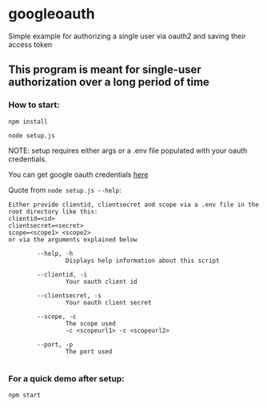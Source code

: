 # googleoauth
Simple example for authorizing a single user via oauth2 and saving their access token

## This program is meant for single-user authorization over a long period of time

### How to start:
`npm install`

`node setup.js`

NOTE: setup requires either args or a .env file populated with your oauth credentials.

You can get google oauth credentials <a href="https://console.developers.google.com/apis/credentials">here</a>

Quote from `node setup.js --help`: 
```
Either provide clientid, clientsecret and scope via a .env file in the root directory like this:
clientid=<id>
clientsecret=<secret>
scope=<scope1> <scope2>
or via the arguments explained below

        --help, -h
                Displays help information about this script

        --clientid, -i
                Your oauth client id

        --clientsecret, -s
                Your oauth client secret

        --scope, -c
                The scope used
                -c <scopeurl1> -c <scopeurl2>

        --port, -p
                The port used


```
### For a quick demo after setup: 
`npm start`
